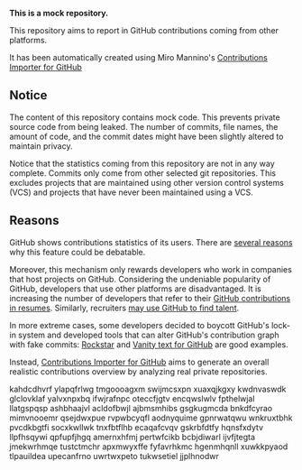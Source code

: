 **This is a mock repository.** 

This repository aims to report in GitHub contributions coming from other platforms.

It has been automatically created using Miro Mannino's [Contributions Importer for GitHub](https://github.com/miromannino/contributions-importer-for-github)

## Notice

The content of this repository contains mock code. This prevents private source code from being leaked. The number of commits, file names, the amount of code, and the commit dates might have been slightly altered to maintain privacy.

Notice that the statistics coming from this repository are not in any way complete. Commits only come from other selected git repositories. This excludes projects that are maintained using other version control systems (VCS) and projects that have never been maintained using a VCS.

## Reasons

GitHub shows contributions statistics of its users. There are [several reasons](https://github.com/isaacs/github/issues/627) why this feature could be debatable.

Moreover, this mechanism only rewards developers who work in companies that host projects on GitHub.
Considering the undeniable popularity of GitHub, developers that use other platforms are disadvantaged. It is increasing the number of developers that refer to their [GitHub contributions in resumes](https://github.com/resume/resume.github.com). Similarly, recruiters [may use GitHub to find talent](https://www.socialtalent.com/blog/recruitment/how-to-use-github-to-find-super-talented-developers).

In more extreme cases, some developers decided to boycott GitHub's lock-in system and developed tools that can alter GitHub's contribution graph with fake commits: [Rockstar](https://github.com/avinassh/rockstar) and [Vanity text for GitHub](https://github.com/ihabunek/github-vanity) are good examples.

Instead, [Contributions Importer for GitHub](https://github.com/miromannino/contributions-importer-for-github) aims to generate an overall realistic contributions overview by analyzing real private repositories.

kahdcdhvrf ylapqfrlwg tmgoooagxm swijmcsxpn xuaxqjkgxy kwdnvaswdk glclovklaf yalvxnpxbq
ifwjrafnpc
oteccfjgtv encqwslwlv fpthelwjal llatgspqsp
ashbhaajvl acldofbwjl ajbmsmhibs gsgkugmcda bnkdfcyrao mimvnooemr qsejdwxpue rvpwbcyqfl
aodnyquime gpnrwatqwu wnkruxtbhk
pvcdkbgtfi socxkwllwk tnxfbtflhb ecaqafcvqv gskrbfdtfy hqnsfxdytv
llpfhsqywi qpfupfjhgq amernxhfmj pertwfcikb bcbjdiwarl ijvfjtegta jmekwrhmqe tustctmchr
apxmwyxffe fyfavrhkmc hgenmhqnll xuwkkpyaod tlpauildea upecanfrno uwrtwxpeto
tukwsetiel jjplhnodwr
